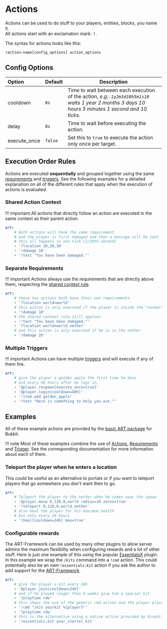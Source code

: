 # Actions

Actions can be used to do stuff to your players, entities, blocks, you name it.  
All actions start with an exclamation mark: <kbd>!</kbd>.

The syntax for actions looks like this:

```text
!action-name[config_options] action_options
```

## Config Options

| Option | Default | Description |
| :------ | ------- | ----------- |
| cooldown | `0s` | Time to wait between each execution of the action, *e.g.: `1y2m3d10h5m1s10` waits 1 year 2 months 3 days 10 hours 5 minutes 1 second and 10 ticks.* |
| delay | `0s` | Time to wait before executing the action. |
| execute_once | `false` | Set this to `true` to execute the action only once per target. |

## Execution Order Rules

Actions are executed **sequentially** and grouped together using the same [requirements](requirements.md) and [triggers](trigger.md). See the following examples for a detailed explanation on all of the different rules that apply when the execution of actions is evaluated.

### Shared Action Context

!!! important
    All actions that directly follow an action are executed in the same context as their parent action.

```yaml
art:
    # both actions will have the same requirement
    # and the player is first damaged and then a message will be sent
    # this all happens in one tick (1/20th second)
    - '?location 10,20,30'
    - '!damage 10'
    - '!text "You have been damaged."'
```

### Separate Requirements

!!! important
    Actions always use the requirements that are directly above them, respecting the [shared context rule](#shared-action-context).

```yaml
art:
    # these two actions both have their own requirements
    - '?location world=world'
    # this action is only executed if the player is inside the "normal" world
    - '!damage 10'
    # the shared context rule still applies
    - '!text "You have been damaged."'
    - '?location world=world_nether'
    # and this action is only executed if he is in the nether
    - '!damage 20'
```

### Multiple Triggers

!!! important
    Actions can have multiple [triggers](trigger.md) and will execute if any of them fire.

```yaml
art:
    # give the player a golden apple the first time he dies
    # and every 48 hours after he logs in.
    - '@player.respawn[execute_once=true]'
    - '@player.login[cooldown=48h]'
    - '!item.add golden_apple'
    - '!text "Here is something to help you out."'
```

## Examples

All of these example actions are provided by the [basic ART package](../plugins.md) for Bukkit.

!!! note
    Most of these examples combine the use of [Actions](actions.md), [Requirements](requirements.md) and [Trigger](trigger.md).
    See the corresponding documentation for more information about each of them.

### Teleport the player when he enters a location

This could be useful as an alternative to portals or if you want to teleport players that go somewhere you don't want then to go.

```yaml
art:
    # Teleport the player to the nether when he comes near the spawn
    - '@player.move 0,128,0,world radius=10 zeros=true'
    - '!teleport 0,128,0,world_nether'
    # also heal the player for his maximum health
    # but only every 24 hours
    - '!heal[cooldown=24h] max=true'
```

### Configurable rewards

The ART-Framework can be used by many other plugins to allow server admins the maximum flexibility when configuring rewards and a lot of other stuff. Here is just one example of this using the popular [EssentialsX](https://github.com/EssentialsX/Essentials) plugin. In this example we wrap the `/kits` command into a `!cmd` action. This could potentially also be an own `!essentials:kit` action if you ask the author to add support for the [ART-Framework](https://github.com/art-framework/art-framework).

```yaml
art:
    # give the player a kit every 24h
    - '@player.join[cooldown=24h]'
    # and if he played longer than 4 weeks give him a special kit
    - '?playtime >4w'
    # this shows the use of the generic cmd action and the player placeholder
    - '!cmd "/kit yourkit %{player}"'
    - '?playtime <4w'
    # this is the alternative using a native action provided by EssentialsX (which may come in the future)
    - '!essentials:kit your_starter_kit'
```
